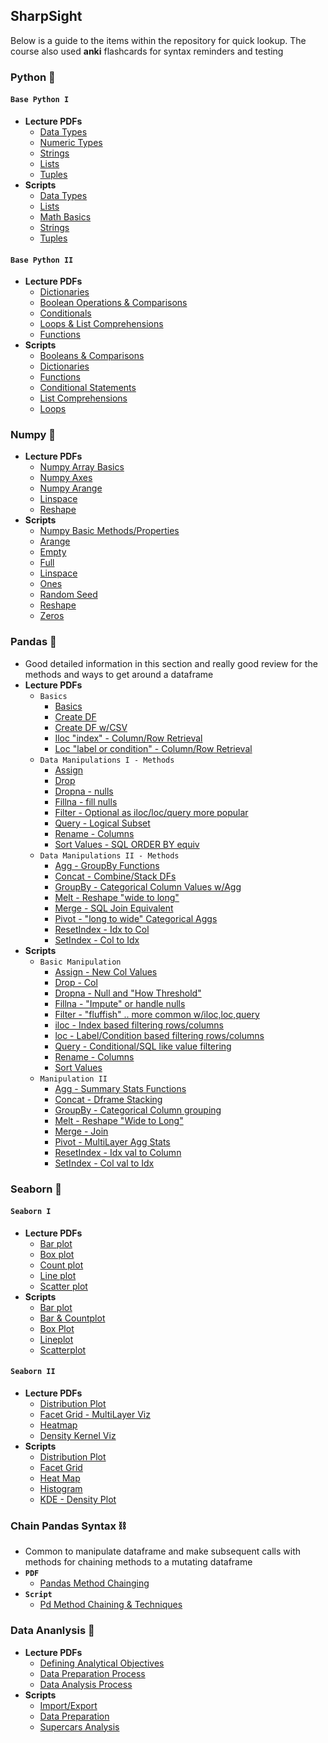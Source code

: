 ## **SharpSight**
Below is a guide to the items within the repository for quick lookup. The course also used **anki** flashcards for syntax reminders and testing

### **Python** 🐍
#### **`Base Python I`**
* **Lecture PDFs**
    - [Data Types](/SharpSight/Base%20Python/pdfs/1_data-types.pdf)
    - [Numeric Types](/SharpSight/Base%20Python/pdfs/2_ints-floats-and-math-basics.pdf)
    - [Strings](/SharpSight/Base%20Python/pdfs/3_strings.pdf)
    - [Lists](/SharpSight/Base%20Python/pdfs/4_lists.pdf)
    - [Tuples](/SharpSight/Base%20Python/pdfs/5_tuples.pdf)
* **Scripts**
    - [Data Types](/SharpSight/Base%20Python/py_scripts/python_data-types.py)
    - [Lists](/SharpSight/Base%20Python/py_scripts/python_lists.py)
    - [Math Basics](/SharpSight/Base%20Python/py_scripts/python_math-basics.py)
    - [Strings](/SharpSight/Base%20Python/py_scripts/python_strings.py)
    - [Tuples](/SharpSight/Base%20Python/py_scripts/python_tuples.py)

#### **`Base Python II`**
* **Lecture PDFs**
    - [Dictionaries](/SharpSight/Base%20Python%20II/pdfs/6_dictionaries.pdf)
    - [Boolean Operations & Comparisons](/SharpSight/Base%20Python%20II/pdfs/7_boolean-ops-and-comparisons.pdf)
    - [Conditionals](/SharpSight/Base%20Python%20II/pdfs/8_if-else.pdf)
    - [Loops & List Comprehensions](/SharpSight/Base%20Python%20II/pdfs/9_loops-and-list-comps.pdf)
    - [Functions](/SharpSight/Base%20Python%20II/pdfs/10_functions.pdf)
* **Scripts**
    - [Booleans & Comparisons](/SharpSight/Base%20Python%20II/scripts/python_booleans-and-comparisons.py)
    - [Dictionaries](/SharpSight/Base%20Python%20II/scripts/python_dictionaries.py)
    - [Functions](/SharpSight/Base%20Python%20II/scripts/python_functions.py)
    - [Conditional Statements](/SharpSight/Base%20Python%20II/scripts/python_if-else-statements.py)
    - [List Comprehensions](/SharpSight/Base%20Python%20II/scripts/python_list-comprehensions.py)
    - [Loops](/SharpSight/Base%20Python%20II/scripts/python_loops.py)

### **Numpy** 🥧
* **Lecture PDFs**
    - [Numpy Array Basics](/SharpSight/Numpy/pdfs/1_numpy-array-basics.pdf)
    - [Numpy Axes](/SharpSight/Numpy/pdfs/3_numpy-axes.pdf)
    - [Numpy Arange](/SharpSight/Numpy/pdfs/4_numpy-arange.pdf)
    - [Linspace](/SharpSight/Numpy/pdfs/5_numpy-linspace.pdf)
    - [Reshape](/SharpSight/Numpy/pdfs/6_reshape.pdf)
* **Scripts**
    - [Numpy Basic Methods/Properties](/SharpSight/Numpy/Scripts/Numpy_Tmp.py)
    - [Arange](/SharpSight/Numpy/Scripts/numpy-arange.py)
    - [Empty](/SharpSight/Numpy/Scripts/numpy-empty.py)
    - [Full](/SharpSight/Numpy/Scripts/numpy-full.py)
    - [Linspace](/SharpSight/Numpy/Scripts/numpy-linspace.py)
    - [Ones](/SharpSight/Numpy/Scripts/numpy-ones.py)
    - [Random Seed](/SharpSight/Numpy/Scripts/numpy-random-seed.py)
    - [Reshape](/SharpSight/Numpy/Scripts/numpy-reshape.py)
    - [Zeros](/SharpSight/Numpy/Scripts/numpy-zeros.py)

### **Pandas** 🐼
* Good detailed information in this section and really good review for the methods and ways to get around a dataframe
* **Lecture PDFs**
    - `Basics`
        * [Basics](/SharpSight/Pandas/Basics/1_pandas-basics.pdf)
        * [Create DF](/SharpSight/Pandas/Basics/2a_create-dataframes-rawdata.pdf)
        * [Create DF w/CSV](/SharpSight/Pandas/Basics/2b_create-dataframes-csv.pdf)
        * [Iloc "index" - Column/Row Retrieval](/SharpSight/Pandas/Basics/4a_iloc.pdf)
        * [Loc "label or condition" - Column/Row Retrieval](/SharpSight/Pandas/Basics/4b_loc.pdf)
    - `Data Manipulations I - Methods`
        * [Assign](/SharpSight/Pandas/DManip_I/pandas_assign.pdf)
        * [Drop](/SharpSight/Pandas/DManip_I/pandas-drop.pdf)
        * [Dropna - nulls](/SharpSight/Pandas/DManip_I/pandas-dropna.pdf)
        * [Fillna - fill nulls](/SharpSight/Pandas/DManip_I/pandas-fillna.pdf)
        * [Filter - Optional as iloc/loc/query more popular](/SharpSight/Pandas/DManip_I/pandas-filter.pdf)
        * [Query - Logical Subset](/SharpSight/Pandas/DManip_I/pandas-query.pdf)
        * [Rename - Columns](/SharpSight/Pandas/DManip_I/pandas-rename.pdf)
        * [Sort Values - SQL ORDER BY equiv](/SharpSight/Pandas/DManip_I/pandas-sort_values.pdf)
    - `Data Manipulations II - Methods`
        * [Agg - GroupBy Functions](/SharpSight/Pandas/DManip_II/pandas_agg.pdf)
        * [Concat - Combine/Stack DFs](/SharpSight/Pandas/DManip_II/pandas-concat.pdf)
        * [GroupBy - Categorical Column Values w/Agg](/SharpSight/Pandas/DManip_II/pandas-groupby.pdf)
        * [Melt - Reshape "wide to long"](/SharpSight/Pandas/DManip_II/pandas-melt.pdf)
        * [Merge - SQL Join Equivalent](/SharpSight/Pandas/DManip_II/pandas-merge.pdf)
        * [Pivot - "long to wide" Categorical Aggs](/SharpSight/Pandas/DManip_II/pandas-pivot.pdf)
        * [ResetIndex - Idx to Col](/SharpSight/Pandas/DManip_II/pandas-reset-index.pdf)
        * [SetIndex - Col to Idx](/SharpSight/Pandas/DManip_II/pandas-set-index.pdf)
* **Scripts**
    - `Basic Manipulation`
        * [Assign - New Col Values](/SharpSight/Pandas/Scripts/Basic_Manip_I/assign.py)
        * [Drop - Col](/SharpSight/Pandas/Scripts/Basic_Manip_I/drop.py)
        * [Dropna - Null and "How Threshold"](/SharpSight/Pandas/Scripts/Basic_Manip_I/dropna.py)
        * [Fillna - "Impute" or handle nulls](/SharpSight/Pandas/Scripts/Basic_Manip_I/fillna.py)
        * [Filter - "fluffish" .. more common w/iloc,loc,query](/SharpSight/Pandas/Scripts/Basic_Manip_I/filter.py)
        * [iloc - Index based filtering rows/columns](/SharpSight/Pandas/Scripts/Basic_Manip_I/iloc.py)
        * [loc - Label/Condition based filtering rows/columns](/SharpSight/Pandas/Scripts/Basic_Manip_I/loc.py)
        * [Query - Conditional/SQL like value filtering](/SharpSight/Pandas/Scripts/Basic_Manip_I/query.py)
        * [Rename - Columns](/SharpSight/Pandas/Scripts/Basic_Manip_I/rename.py)
        * [Sort Values](/SharpSight/Pandas/Scripts/Basic_Manip_I/sort-values.py)
    - `Manipulation II`
        * [Agg - Summary Stats Functions](/SharpSight/Pandas/Scripts/Manipulation_II/agg.py)
        * [Concat - Dframe Stacking](/SharpSight/Pandas/Scripts/Manipulation_II/concat.py)
        * [GroupBy - Categorical Column grouping](/SharpSight/Pandas/DManip_II/pandas-groupby.pdf)
        * [Melt - Reshape "Wide to Long"](/SharpSight/Pandas/Scripts/Manipulation_II/melt.py)
        * [Merge - Join](/SharpSight/Pandas/Scripts/Manipulation_II/merge.py)
        * [Pivot - MultiLayer Agg Stats](/SharpSight/Pandas/Scripts/Manipulation_II/pivot.py)
        * [ResetIndex - Idx val to Column](/SharpSight/Pandas/Scripts/Manipulation_II/reset_index.py)
        * [SetIndex - Col val to Idx](/SharpSight/Pandas/Scripts/Manipulation_II/set_index.py)

### **Seaborn** 🌊
#### **`Seaborn I`**
* **Lecture PDFs**
    * [Bar plot](/SharpSight/Seaborn/Seaborn_I/pdf/seaborn-barplot.pdf)
    * [Box plot](/SharpSight/Seaborn/Seaborn_I/pdf/seaborn-boxplot.pdf)
    * [Count plot](/SharpSight/Seaborn/Seaborn_I/pdf/seaborn-countplot.pdf)
    * [Line plot](/SharpSight/Seaborn/Seaborn_I/pdf/seaborn-lineplot.pdf)
    * [Scatter plot](/SharpSight/Seaborn/Seaborn_I/pdf/seaborn-scatterplot.pdf)
* **Scripts**
    * [Bar plot](/SharpSight/Seaborn/Seaborn_I/Scripts/seaborn-barplot.py)
    * [Bar & Countplot](/SharpSight/Seaborn/Seaborn_I/Scripts/seaborn-bar-countplot.py)
    * [Box Plot](/SharpSight/Seaborn/Seaborn_I/Scripts/seaborn-box-plot.py)
    * [Lineplot](/SharpSight/Seaborn/Seaborn_I/Scripts/seaborn-lineplot.py)
    * [Scatterplot](/SharpSight/Seaborn/Seaborn_I/Scripts/seaborn-scatterplot.py)
#### **`Seaborn II`**
* **Lecture PDFs**
    * [Distribution Plot](/SharpSight/Seaborn/Seaborn_II/pdf/seaborn-distplot.pdf)
    * [Facet Grid - MultiLayer Viz](/SharpSight/Seaborn/Seaborn_II/pdf/seaborn-FacetGrid.pdf)
    * [Heatmap](/SharpSight/Seaborn/Seaborn_II/pdf/seaborn-heatmap.pdf)
    * [Density Kernel Viz](/SharpSight/Seaborn/Seaborn_II/pdf/seaborn-kdeplot.pdf)
* **Scripts**
    * [Distribution Plot](/SharpSight/Seaborn/Seaborn_II/Scripts/seaborn-distplot.py)
    * [Facet Grid](/SharpSight/Seaborn/Seaborn_II/Scripts/seaborn-facetgrid.py)
    * [Heat Map](/SharpSight/Seaborn/Seaborn_II/Scripts/seaborn-heatmap.py)
    * [Histogram](/SharpSight/Seaborn/Seaborn_II/Scripts/seaborn-histplot.py)
    * [KDE - Density Plot](/SharpSight/Seaborn/Seaborn_II/Scripts/seaborn-kdeplot.py)

### **Chain Pandas Syntax** ⛓️
* Common to manipulate dataframe and make subsequent calls with methods for chaining methods to a mutating dataframe
* **`PDF`**
    * [Pandas Method Chainging](/SharpSight/Chain_Syntax_Usage/pdf/pandas_method_chaining.pdf)
* **`Script`**
    * [Pd Method Chaining & Techniques](/SharpSight/Chain_Syntax_Usage/scripts/pandas-method-chaining-and-techniques.py)

### **Data Ananlysis** 🔬
* **Lecture PDFs**
    * [Defining Analytical Objectives](/SharpSight/DataAnalysis/Lecture_PDF/data-analysis_ask-questions_clarify-objectives.pdf)
    * [Data Preparation Process](/SharpSight/DataAnalysis/Lecture_PDF/data-preparation-process.pdf)
    * [Data Analysis Process](/SharpSight/DataAnalysis/Lecture_PDF/data-analysis-process.pdf)
* **Scripts**
    - [Import/Export](/SharpSight/DataAnalysis/Exercise_Import.py)
    - [Data Preparation](/SharpSight/DataAnalysis/1_data-preparation_supercar-data.py)
    - [Supercars Analysis](/SharpSight/DataAnalysis/supercars-analysis.py)


